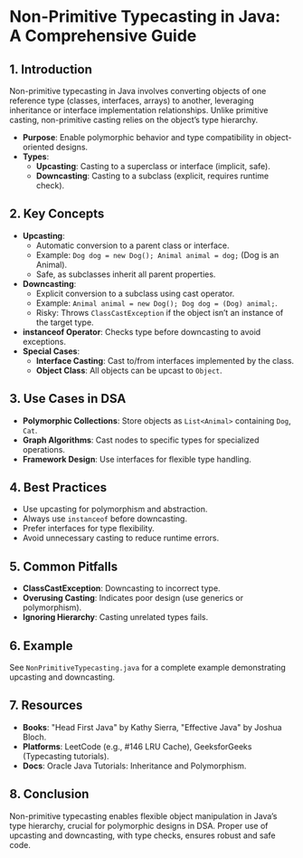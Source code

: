 # Non-Primitive Typecasting in Java: A Comprehensive Guide

## 1. Introduction
Non-primitive typecasting in Java involves converting objects of one reference type (classes, interfaces, arrays) to another, leveraging inheritance or interface implementation relationships. Unlike primitive casting, non-primitive casting relies on the object’s type hierarchy.

- **Purpose**: Enable polymorphic behavior and type compatibility in object-oriented designs.
- **Types**:
  - **Upcasting**: Casting to a superclass or interface (implicit, safe).
  - **Downcasting**: Casting to a subclass (explicit, requires runtime check).

## 2. Key Concepts
- **Upcasting**:
  - Automatic conversion to a parent class or interface.
  - Example: `Dog dog = new Dog(); Animal animal = dog;` (Dog is an Animal).
  - Safe, as subclasses inherit all parent properties.
- **Downcasting**:
  - Explicit conversion to a subclass using cast operator.
  - Example: `Animal animal = new Dog(); Dog dog = (Dog) animal;`.
  - Risky: Throws `ClassCastException` if the object isn’t an instance of the target type.
- **instanceof Operator**: Checks type before downcasting to avoid exceptions.
- **Special Cases**:
  - **Interface Casting**: Cast to/from interfaces implemented by the class.
  - **Object Class**: All objects can be upcast to `Object`.

## 3. Use Cases in DSA
- **Polymorphic Collections**: Store objects as `List<Animal>` containing `Dog`, `Cat`.
- **Graph Algorithms**: Cast nodes to specific types for specialized operations.
- **Framework Design**: Use interfaces for flexible type handling.

## 4. Best Practices
- Use upcasting for polymorphism and abstraction.
- Always use `instanceof` before downcasting.
- Prefer interfaces for type flexibility.
- Avoid unnecessary casting to reduce runtime errors.

## 5. Common Pitfalls
- **ClassCastException**: Downcasting to incorrect type.
- **Overusing Casting**: Indicates poor design (use generics or polymorphism).
- **Ignoring Hierarchy**: Casting unrelated types fails.

## 6. Example
See `NonPrimitiveTypecasting.java` for a complete example demonstrating upcasting and downcasting.

## 7. Resources
- **Books**: "Head First Java" by Kathy Sierra, "Effective Java" by Joshua Bloch.
- **Platforms**: LeetCode (e.g., #146 LRU Cache), GeeksforGeeks (Typecasting tutorials).
- **Docs**: Oracle Java Tutorials: Inheritance and Polymorphism.

## 8. Conclusion
Non-primitive typecasting enables flexible object manipulation in Java’s type hierarchy, crucial for polymorphic designs in DSA. Proper use of upcasting and downcasting, with type checks, ensures robust and safe code.